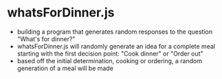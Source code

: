 # whatsForDinner.js
+ building a program that generates random responses to the question "What's for dinner?"
+ whatsForDinner.js will randomly generate an idea for a complete meal starting with the first decision point: "Cook dinner" or "Order out"
+ based off the initial determination, cooking or ordering, a random generation of a meal will be made
